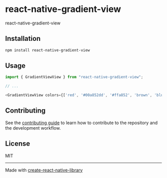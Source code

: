 # react-native-gradient-view

react-native-gradient-view

## Installation

```sh
npm install react-native-gradient-view
```

## Usage

```js
import { GradientViewView } from "react-native-gradient-view";

// ...

<GradientViewView colors={['red', '#00a852dd', '#ffa852', 'brown', 'blue']} angle={15} />
```

## Contributing

See the [contributing guide](CONTRIBUTING.md) to learn how to contribute to the repository and the development workflow.

## License

MIT

---

Made with [create-react-native-library](https://github.com/callstack/react-native-builder-bob)
